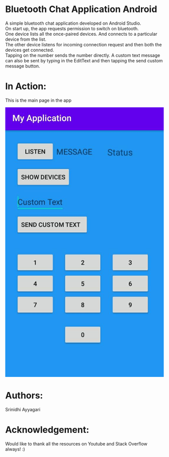 # Bluetooth Chat Application Android
A simple bluetooth chat application developed on Android Studio. <br />
On start up, the app requests permission to switch on bluetooth.<br />
One device lists all the once-paired devices. And connects to a particular device from the list. <br />
The other device listens for incoming connection request and then both the devices get connected. <br />
Tapping on the number sends the number directly. A custom text message can also be sent by typing in the EditText and then tapping the send custom message button.

 # In Action:
This is the main page in the app

![Device1](d1r.jpeg)

# Authors:
Srinidhi Ayyagari

# Acknowledgement:
Would like to thank all the resources on Youtube and Stack Overflow always! :)

